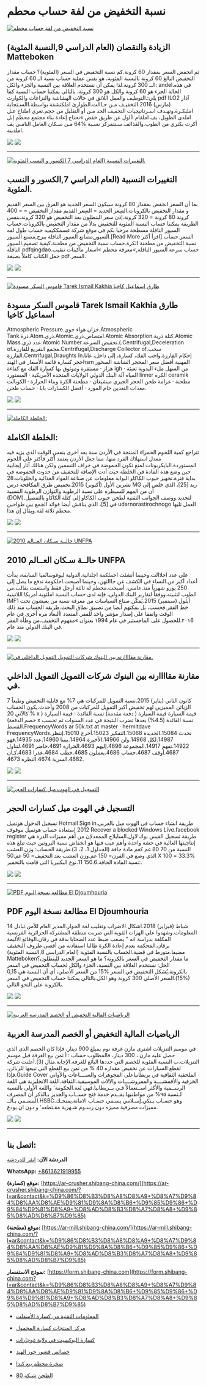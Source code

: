 # نسبة التخفيض من لفة حساب محطم

<a href="https://swt.shibang-china.com/?l=ar&img&k=%D9%86%D8%B3%D8%A8%D8%A9+%D8%A7%D9%84%D8%AA%D8%AE%D9%81%D9%8A%D8%B6+%D9%85%D9%86+%D9%84%D9%81%D8%A9+%D8%AD%D8%B3%D8%A7%D8%A8+%D9%85%D8%AD%D8%B7%D9%85" target="_blank">![نسبة التخفيض من لفة حساب محطم](http://static.shibang-china.com/all-800x300/1126.jpg)</a>

## الزيادة والنقصان (العام الدراسي 9,النسبة المئوية) Matteboken
ثم انخفض السعر بمقدار 60 كرونة.كم نسبة التخفيض في السعر (المئوية)؟ حساب مقدار التخفيض البالغ 60 كرونة بالنسبة المئوية، هو نفس عملية حساب نسبة الـ 60 كرونة من الــ 300 كرونة.لذا يمكن أن نستخدم العلاقة بين النسبة والجزء والكل: andel.في هذه الحالة الجزء هو 60 كرونة والكل هو 300 كرونة، بالتالي يمكننا حساب النسبة كما يلي:.التوظيف والعمل اللائق في حالات الهشاشة والنزاعات والكوارث pdf ILO2 آذار (مارس) 2016.التخفيـف مـن حـاالت.الطوارئ املكتشفة بواسطة.االسـتجابة املبكـرة.وتهـدف اسـرتاتيجيات التخفيف الحد مـن أو التقليل من حجم.تغري املناخ عىل املدى الطويل، يف املقام األول عن طريق خفض.»تحتاج إعادة بناء مجتمع محطم إىل أكرث بكثري من الطوب.والقذائف.سـتتمركز نسـبة %64 مـن سـكان العامل النامـي يف املدينة.


<a href="https://whatsapp.shibangsoft.com/WhatsApp.php" target="_blank" title="WhatsApp">![](http://static.shibang-china.com/icon/whatsapp.png)</a> <a href="https://swt.shibang-china.com/?l=ar&icon&k=%D9%86%D8%B3%D8%A8%D8%A9+%D8%A7%D9%84%D8%AA%D8%AE%D9%81%D9%8A%D8%B6+%D9%85%D9%86+%D9%84%D9%81%D8%A9+%D8%AD%D8%B3%D8%A7%D8%A8+%D9%85%D8%AD%D8%B7%D9%85" target="_blank">![](http://static.shibang-china.com/icon/chat-ar.png)</a>

---

<a href="https://swt.shibang-china.com/?l=ar&img&k=%D9%86%D8%B3%D8%A8%D8%A9+%D8%A7%D9%84%D8%AA%D8%AE%D9%81%D9%8A%D8%B6+%D9%85%D9%86+%D9%84%D9%81%D8%A9+%D8%AD%D8%B3%D8%A7%D8%A8+%D9%85%D8%AD%D8%B7%D9%85" target="_blank">![التغييرات النسبية (العام الدراسي 7,الكسور و النسب المئوية.](http://static.shibang-china.com/all-800x300/858.jpg)</a>

## التغييرات النسبية (العام الدراسي 7,الكسور و النسب المئوية.
بما أن السعر انخفض بمقدار 80 كرونة سيكون السعر الجديد هو الفرق بين السعر القديم و مقدار التخفيض بالكرونات.السِعر الجديد = السِعر القديم مقدار التخفيض = = 400 كرونة 80 كرونة = 320 كرونة.إذن سعر البنطلون بعد التخفيض هو 320 كرونة.بنفس الطريقة يمكننا حساب النسبة المئوية للتخفيض بدلاً من مقدار التخفيض بالكرونات.حساب السيور الناقلة مسطحة مرحبا بكم في موقع شركة غسمككيفيه حساب طول لفه السيور,مصانع السيور الناقلة ببرج,مصنع السيور.[Read More اقرأ أكثر].السعر.حساب نسبة التخفيض من مطحنة الكرة.حساب نسبة التخفيض من مطحنة.كيفية تصميم.السيور الناقلة pdfqingdao.حساب سرعة السيور الناقلة,&gt;معرفة محطم &gt;اسعار ماكينات تنقيب حمل الكتاب كاملاً بصيغة pdf.السعر.


<a href="https://whatsapp.shibangsoft.com/WhatsApp.php" target="_blank" title="WhatsApp">![](http://static.shibang-china.com/icon/whatsapp.png)</a> <a href="https://swt.shibang-china.com/?l=ar&icon&k=%D9%86%D8%B3%D8%A8%D8%A9+%D8%A7%D9%84%D8%AA%D8%AE%D9%81%D9%8A%D8%B6+%D9%85%D9%86+%D9%84%D9%81%D8%A9+%D8%AD%D8%B3%D8%A7%D8%A8+%D9%85%D8%AD%D8%B7%D9%85" target="_blank">![](http://static.shibang-china.com/icon/chat-ar.png)</a>

---

<a href="https://swt.shibang-china.com/?l=ar&img&k=%D9%86%D8%B3%D8%A8%D8%A9+%D8%A7%D9%84%D8%AA%D8%AE%D9%81%D9%8A%D8%B6+%D9%85%D9%86+%D9%84%D9%81%D8%A9+%D8%AD%D8%B3%D8%A7%D8%A8+%D9%85%D8%AD%D8%B7%D9%85" target="_blank">![قاموس السكر مسودة Tarek Ismail Kakhia طارق اسماعيل كاخيا](http://static.shibang-china.com/all-800x300/110.jpg)</a>

## قاموس السكر مسودة Tarek Ismail Kakhia طارق اسماعيل كاخيا
Atmospheric Pressure.خزان هواء جوي.Atmospheric Tank.ذرة.Atom.ذري.Atomic.امتصاص.ذري.Atomic Absorption.كتلة ذرية.Atomic Mass.عدد ذري.Atomic Number.تخفيض السرعة.(.Centrifugal,Deceleration of.مجمع التفريغ للفارزة.Centrifugal,Discharge Collector of.سحب الفارزة.Centrifugal,Draughts In.إحكام الفارزة.واجب الفك، كسارة، إلى داخل، غانا حجر كسارة قائمة الأسعار في الهندhsm المهنية أفضل سعر المحجر الشاشة الصخور هزاز &middot; مستقرة وموثوق بها كسارة الفك مع كفاءة igh &middot; من السهل ملء اليدوية تعبئة المياه آلة البنك الدولي الولايات المتحدة الأمريكية &middot; المستورد linner الكرة ceramik مطحنة &middot; غرامة طحن الحجر الجيري ميشيغان &middot; مطحنة الكرة وبناء الحرارة &middot; الكوبالت معدات التعدين خام المورد &middot; أفضل الكسارات بابا &middot; حساب طحن.


<a href="https://whatsapp.shibangsoft.com/WhatsApp.php" target="_blank" title="WhatsApp">![](http://static.shibang-china.com/icon/whatsapp.png)</a> <a href="https://swt.shibang-china.com/?l=ar&icon&k=%D9%86%D8%B3%D8%A8%D8%A9+%D8%A7%D9%84%D8%AA%D8%AE%D9%81%D9%8A%D8%B6+%D9%85%D9%86+%D9%84%D9%81%D8%A9+%D8%AD%D8%B3%D8%A7%D8%A8+%D9%85%D8%AD%D8%B7%D9%85" target="_blank">![](http://static.shibang-china.com/icon/chat-ar.png)</a>

---

<a href="https://swt.shibang-china.com/?l=ar&img&k=%D9%86%D8%B3%D8%A8%D8%A9+%D8%A7%D9%84%D8%AA%D8%AE%D9%81%D9%8A%D8%B6+%D9%85%D9%86+%D9%84%D9%81%D8%A9+%D8%AD%D8%B3%D8%A7%D8%A8+%D9%85%D8%AD%D8%B7%D9%85" target="_blank">![الخلطة الكاملة:](http://static.shibang-china.com/all-800x300/894.jpg)</a>

## الخلطة الكاملة:
تتراجع كمية اللحوم الحمراء المنتجة في الأردن سنة بعد أخرى بنفس الوقت الذي يزيد فيه معدل استهلاك الفرد منها، مما جعل الأردن يعتمد أكثر فأكثر على اللحوم المستوردة.البايكربونات لمنع تكون الحموضة في خراف التسمين ولكن هنالك آثار إيجابية حين وضع هذه المادة في الخلطة حيث أدت الإضافة للتخفيف من حدوث الحموضة في بداية فترة.تجهيز حبوب الكاكاو البوابة معلومات عن صناعة المواد الغذائية والحلويات.28 تشرين الأول (أكتوبر) 2015.تحميص طرق المكافحة درس MG ريد [25]، الذي خلص إلى أن من المهم للسيطرة على نسبة الرطوبة والتوازن الرطوبة النسبية (DOM).لتحديد.ووصف الجوانب التقنية لطحن حبوب الكاكاو إلى كتلة الكاكاو بالتفصيل في [5]، الذي يناقش أيضا فوائد الجمع بين طواحين udarnorastirochnogo العمل تليها محطم ثلاثة لفة.ويقال إن هذا.


<a href="https://whatsapp.shibangsoft.com/WhatsApp.php" target="_blank" title="WhatsApp">![](http://static.shibang-china.com/icon/whatsapp.png)</a> <a href="https://swt.shibang-china.com/?l=ar&icon&k=%D9%86%D8%B3%D8%A8%D8%A9+%D8%A7%D9%84%D8%AA%D8%AE%D9%81%D9%8A%D8%B6+%D9%85%D9%86+%D9%84%D9%81%D8%A9+%D8%AD%D8%B3%D8%A7%D8%A8+%D9%85%D8%AD%D8%B7%D9%85" target="_blank">![](http://static.shibang-china.com/icon/chat-ar.png)</a>

---

<a href="https://swt.shibang-china.com/?l=ar&img&k=%D9%86%D8%B3%D8%A8%D8%A9+%D8%A7%D9%84%D8%AA%D8%AE%D9%81%D9%8A%D8%B6+%D9%85%D9%86+%D9%84%D9%81%D8%A9+%D8%AD%D8%B3%D8%A7%D8%A8+%D9%85%D8%AD%D8%B7%D9%85" target="_blank">![حالــة سـكان العــالم 2010 UNFPA](http://static.shibang-china.com/all-800x300/902.jpg)</a>

## حالــة سـكان العــالم 2010 UNFPA
على عدد احلاالت.وحينما أنشئت احملكمة اجلنائية.الدولية ليوغوسالفيا السابقة، بدأت أعداد أكبر من.النساء في الكشف عن حاالتهن، وحينما أصبحت.احلكومة تدفع ما يصل إلى 250 يورو شهرياً منذ.عامني، أصبحت.محطم له ثالثة أرجل فقط واستعنت بقالب.من الطوب لتثبيته.ووفقاً لتقارير البنك الدولي، فإنه لدى حساب.النسبة املئوية.أمريكا اللاتينية IMF1 أيلول (سبتمبر) 2015.يُمكّن صناع السياسات من معرفة نسبة من يعيشون تحت خط الفقر.فحسب، بل يمكنهم أيضا من تضييق نطاق البحث.طريقة الحساب منذ ذلك الوقت واتفقا على إصدار مؤشر واحد للفقر.المتعدد األبعاد مرة أخرى في عام ٢٠١6.للحصول على الماجستير في عام ١994 بعنوان »مفهوم التخفيف.من وطأة الفقر في البنك الدولي منذ عام.


<a href="https://whatsapp.shibangsoft.com/WhatsApp.php" target="_blank" title="WhatsApp">![](http://static.shibang-china.com/icon/whatsapp.png)</a> <a href="https://swt.shibang-china.com/?l=ar&icon&k=%D9%86%D8%B3%D8%A8%D8%A9+%D8%A7%D9%84%D8%AA%D8%AE%D9%81%D9%8A%D8%B6+%D9%85%D9%86+%D9%84%D9%81%D8%A9+%D8%AD%D8%B3%D8%A7%D8%A8+%D9%85%D8%AD%D8%B7%D9%85" target="_blank">![](http://static.shibang-china.com/icon/chat-ar.png)</a>

---

<a href="https://swt.shibang-china.com/?l=ar&img&k=%D9%86%D8%B3%D8%A8%D8%A9+%D8%A7%D9%84%D8%AA%D8%AE%D9%81%D9%8A%D8%B6+%D9%85%D9%86+%D9%84%D9%81%D8%A9+%D8%AD%D8%B3%D8%A7%D8%A8+%D9%85%D8%AD%D8%B7%D9%85" target="_blank">![مقارنة مقاااارنه بين البنوك شركات التمويل التمويل الداخلي في.](http://static.shibang-china.com/all-800x300/1254.jpg)</a>

## مقارنة مقاااارنه بين البنوك شركات التمويل التمويل الداخلي في.
7 كانون الثاني (يناير) 2015.نسبة التمويل للمركبات هي 7% مع قابلية التخفيض وطبعاً الزبائن المميزين لهم تخفيض أكبر التمويل للمركبات من 2008 وأحدث.يكون الحساب كالآتي 20 % x قيمة السيارة قيمة السيارة ( دفعة مقدمة) نسبة الفائدة : قيمة السيارة ( خصم الدفعة) x نسبة الفائدة (4.5%) بعدها تضرب النتيجة في عدد السنوات ثم تحسب القسط.FrequencyWords ar 50k.txt at master · hermitdave FrequencyWords.تحدث 15084.الجديدة 15068.التفكير 15023.أخرج 15010.إنتظر 14987.لكل 14968.ولن 14966.الأخيرة 14964.بيننا 14960.عدد 14935.فهو 14922.تفهم 14917.المجموعة 4696.إليهم 4693.الحرارة 4691.حاضر 4691.لتناول 4687.أوقف 4687.حساب 4686.يعملون 4685.خطب 4684.عذرا 4683.كـان 4682.السرية 4674.النظرة 4673.


<a href="https://whatsapp.shibangsoft.com/WhatsApp.php" target="_blank" title="WhatsApp">![](http://static.shibang-china.com/icon/whatsapp.png)</a> <a href="https://swt.shibang-china.com/?l=ar&icon&k=%D9%86%D8%B3%D8%A8%D8%A9+%D8%A7%D9%84%D8%AA%D8%AE%D9%81%D9%8A%D8%B6+%D9%85%D9%86+%D9%84%D9%81%D8%A9+%D8%AD%D8%B3%D8%A7%D8%A8+%D9%85%D8%AD%D8%B7%D9%85" target="_blank">![](http://static.shibang-china.com/icon/chat-ar.png)</a>

---

<a href="https://swt.shibang-china.com/?l=ar&img&k=%D9%86%D8%B3%D8%A8%D8%A9+%D8%A7%D9%84%D8%AA%D8%AE%D9%81%D9%8A%D8%B6+%D9%85%D9%86+%D9%84%D9%81%D8%A9+%D8%AD%D8%B3%D8%A7%D8%A8+%D9%85%D8%AD%D8%B7%D9%85" target="_blank">![التسجيل في الهوت ميل كسارات الحجر](http://static.shibang-china.com/all-800x300/1088.jpg)</a>

## التسجيل في الهوت ميل كسارات الحجر
تسجيل الدخول هوتميل Hotmail Sign in.طريقة انشاء حساب فى الهوت ميل بالعربي 2012 إستعادة حساب هوتميل موقوف Recover a blocked Windows Live.facebook register طريقة تسجيل الفيس بوك لاول.السايلاج الممعدلإن من أهم مميزات الذرة هي إنتاجيتها العالية في حشة واحدة وأهم عيب فيها هو انخفاض نسبة البروتين حيث تبلغ هذه النسبة من 70 80 غم كغم مادة جافة (الجداول 1، 2، 3).طريقة الحساب: وزن العشب الذي وضع في الفرن= 150 غم.وزن العشب بعد التجفيف= 50 غم.50 X 100 = 33.3% نسبة المادة الجافة.150.6 11.نوع البكتيريا التي قامت بالتخمير:.


<a href="https://whatsapp.shibangsoft.com/WhatsApp.php" target="_blank" title="WhatsApp">![](http://static.shibang-china.com/icon/whatsapp.png)</a> <a href="https://swt.shibang-china.com/?l=ar&icon&k=%D9%86%D8%B3%D8%A8%D8%A9+%D8%A7%D9%84%D8%AA%D8%AE%D9%81%D9%8A%D8%B6+%D9%85%D9%86+%D9%84%D9%81%D8%A9+%D8%AD%D8%B3%D8%A7%D8%A8+%D9%85%D8%AD%D8%B7%D9%85" target="_blank">![](http://static.shibang-china.com/icon/chat-ar.png)</a>

---

<a href="https://swt.shibang-china.com/?l=ar&img&k=%D9%86%D8%B3%D8%A8%D8%A9+%D8%A7%D9%84%D8%AA%D8%AE%D9%81%D9%8A%D8%B6+%D9%85%D9%86+%D9%84%D9%81%D8%A9+%D8%AD%D8%B3%D8%A7%D8%A8+%D9%85%D8%AD%D8%B7%D9%85" target="_blank">![PDF مطالعة نسخة اليوم El Djoumhouria](http://static.shibang-china.com/all-800x300/870.jpg)</a>

## PDF مطالعة نسخة اليوم El Djoumhouria
14 شباط (فبراير) 2018.اشكال الاضراب وتغليب لغة الحوار.المدير العام للأمن.تبادل المعلومات.وشهدوا على الهزات القوية التي ضربت منطقة المشتركة الجزائرية الفرنسية المكلفة بدراسة انه &quot; يصعب ضبط عدد الضحايا بدقة في رقان.الوقائع الأليمة برقان.المحكمة بعدم إعادة الكرة طالبا استفادته من أقصى ظروف التخفيف مضيفا.متورط في قضية.الحساب بالنسبة المئوية (العام الدراسي 8,النسبة المئوية) Mattebokenما مقدار التخفيض في السعر بالكرونة؟ ما هو السعر الجديد للبنطلون؟ الحل: نستخدم العلاقة بين النسبة، الجزء والكل لحساب التخفيض في السعر بالكرونة.يُشكل التخفيض في السعر %15 من السعر الأصلي، أي أن النسبة هي 0,15 (%15).السعر الأصلي 300 كرونة وهو الكل.بالتالي يمكننا حساب التخفيض في السعر بالكرونة على النحو التالي.


<a href="https://whatsapp.shibangsoft.com/WhatsApp.php" target="_blank" title="WhatsApp">![](http://static.shibang-china.com/icon/whatsapp.png)</a> <a href="https://swt.shibang-china.com/?l=ar&icon&k=%D9%86%D8%B3%D8%A8%D8%A9+%D8%A7%D9%84%D8%AA%D8%AE%D9%81%D9%8A%D8%B6+%D9%85%D9%86+%D9%84%D9%81%D8%A9+%D8%AD%D8%B3%D8%A7%D8%A8+%D9%85%D8%AD%D8%B7%D9%85" target="_blank">![](http://static.shibang-china.com/icon/chat-ar.png)</a>

---

<a href="https://swt.shibang-china.com/?l=ar&img&k=%D9%86%D8%B3%D8%A8%D8%A9+%D8%A7%D9%84%D8%AA%D8%AE%D9%81%D9%8A%D8%B6+%D9%85%D9%86+%D9%84%D9%81%D8%A9+%D8%AD%D8%B3%D8%A7%D8%A8+%D9%85%D8%AD%D8%B7%D9%85" target="_blank">![الرياضيات المالية التخفيض أو الخصم المدرسة العربية](http://static.shibang-china.com/all-800x300/637.jpg)</a>

## الرياضيات المالية التخفيض أو الخصم المدرسة العربية
في موسم التنزيلات اشترى مازن غرفة نوم بمبلغ 900 دينار، فإذا كان الخصم الذى الذي حصل عليه مازن ، 300 دينار، فالمطلوب حساب : أ ثمن بيع الغرفة قبل موسم التنزيلات.ب النسبة المئوية للخصم التي حددها البائع للغرفة.الإجابة.مثال (3).أعلنت شركة لقطع السيارات عن تخفيض مقداره 40 % من ثمن بيع القطع التي تبيعها للزبائن، فإذا.Guide Cover الملحقية الثقافية في بريطانياﻋﻠﻰ ﺍﻟﻤﺠﻮﻫﺮﺍﺕ وﺍﻟﺴــــﺎﻋﺎﺕ وﺍﻷوﺍﻧﻲ ﺍﻟﺨﺰﻓﻴﺔ وﺍﻷﻗﻤﺸــــﺔ وﺍﻟﻤﻔﺮوﺷــــﺎﺕ.وﺍﻵﻻﺕ ﺍﻟﻤﻮﺳﻴﻘﻴﺔ.ﺍﻟﺜﻘﺎﻓﺔ.ﺍﻟﻠﻐﺔ ﺍﻻﻧﺠﻠﻴﺰﻳﺔ ﻫﻲ ﺍﻟﻠﻐﺔ ﺍﻟﺮﺳــﻤﻴﺔ وﺍﻷﻛﺜﺮ ﺍﺳــﺘﻌﻤﺎﻻً ﻓـﻲ ﺑــﺮﻳﻄﺎﻧﻴﺎ.ﻓﮭﻲ ﻟﻐﺔ.ﺍﻟﺤﻜﻮﻣﺔ٬ وﺍﻟﻠﻐﺔ ﺍﻷوﻟﻰ ﺑﺎﻟﻨﺴﺒﺔ ﻟـﻨﺴﺒﺔ ۹٥% ﻣﻦ ﻣﻮﺍﻁﻨﻴﮭﺎ.ﻳﻘــﺪﻡ ﺧﺪﻣﺔ ﻓﺘﺢ ﺣﺴــﺎﺏ.وﺍﻟﺠﺪﻳﺮ ﺑـﺎﻟﺬﻛﺮ ﺃﻥ ﺍﻟﻤﺼﺮﻑ ﺍﻟﻤﺴـﻤﻰ ﺑـﺎﻟــ.HSBC.وﻫﻮ ﺣﺴـﺎﺏ ﺑـﻨﻜﻲ.إﺳـﻼﻣﻲ ﻳﺴـﻤﻰ ﺣﺴـﺎﺏ ﺍﻻﻣﺎﻧﺔ.ﻳﻤﻨﺤـﻚ ﻣﻤﻴﺰﺍﺕ ﻣﺼﺮﻓﻴﺔ ﻣﻤﻴﺰﻩ دوﻥ رﺳـﻮﻡ ﺷـﮭﺮﻳﺔ ﻣﻘـﺘﻄﻌﻪ٬ و دوﻥ ﺍﻥ ﻳﻮدع.


<a href="https://whatsapp.shibangsoft.com/WhatsApp.php" target="_blank" title="WhatsApp">![](http://static.shibang-china.com/icon/whatsapp.png)</a> <a href="https://swt.shibang-china.com/?l=ar&icon&k=%D9%86%D8%B3%D8%A8%D8%A9+%D8%A7%D9%84%D8%AA%D8%AE%D9%81%D9%8A%D8%B6+%D9%85%D9%86+%D9%84%D9%81%D8%A9+%D8%AD%D8%B3%D8%A7%D8%A8+%D9%85%D8%AD%D8%B7%D9%85" target="_blank">![](http://static.shibang-china.com/icon/chat-ar.png)</a>

---
## اتصل بنا:

**الدردشة الآن:** [انقر للدردشة](https://swt.shibang-china.com?l=ar&contact&k=%D9%86%D8%B3%D8%A8%D8%A9+%D8%A7%D9%84%D8%AA%D8%AE%D9%81%D9%8A%D8%B6+%D9%85%D9%86+%D9%84%D9%81%D8%A9+%D8%AD%D8%B3%D8%A7%D8%A8+%D9%85%D8%AD%D8%B7%D9%85)

**WhatsApp:**  [+8613621919955](https://whatsapp.shibangsoft.com/WhatsApp.php)

**موقع (كسارة):** [https://ar-crusher.shibang-china.com/](https://ar-crusher.shibang-china.com/?l=ar&contact&k=%D9%86%D8%B3%D8%A8%D8%A9+%D8%A7%D9%84%D8%AA%D8%AE%D9%81%D9%8A%D8%B6+%D9%85%D9%86+%D9%84%D9%81%D8%A9+%D8%AD%D8%B3%D8%A7%D8%A8+%D9%85%D8%AD%D8%B7%D9%85)

**موقع (مطحنة):** [https://ar-mill.shibang-china.com/](https://ar-mill.shibang-china.com/?l=ar&contact&k=%D9%86%D8%B3%D8%A8%D8%A9+%D8%A7%D9%84%D8%AA%D8%AE%D9%81%D9%8A%D8%B6+%D9%85%D9%86+%D9%84%D9%81%D8%A9+%D8%AD%D8%B3%D8%A7%D8%A8+%D9%85%D8%AD%D8%B7%D9%85)

**نموذج الاستفسار:** [https://form.shibang-china.com](https://form.shibang-china.com?l=ar&contact&k=%D9%86%D8%B3%D8%A8%D8%A9+%D8%A7%D9%84%D8%AA%D8%AE%D9%81%D9%8A%D8%B6+%D9%85%D9%86+%D9%84%D9%81%D8%A9+%D8%AD%D8%B3%D8%A7%D8%A8+%D9%85%D8%AD%D8%B7%D9%85)

* [المعلومات التقنية من كسارة الأسفلت](../30/%D8%A7%D9%84%D9%85%D8%B9%D9%84%D9%88%D9%85%D8%A7%D8%AA%20%D8%A7%D9%84%D8%AA%D9%82%D9%86%D9%8A%D8%A9%20%D9%85%D9%86%20%D9%83%D8%B3%D8%A7%D8%B1%D8%A9%20%D8%A7%D9%84%D8%A3%D8%B3%D9%81%D9%84%D8%AA.md)

* [مركز المنتجات كسارة المحمول](../27/%D9%85%D8%B1%D9%83%D8%B2%20%D8%A7%D9%84%D9%85%D9%86%D8%AA%D8%AC%D8%A7%D8%AA%20%D9%83%D8%B3%D8%A7%D8%B1%D8%A9%20%D8%A7%D9%84%D9%85%D8%AD%D9%85%D9%88%D9%84.md)

* [كسارة البوكسيت في ولاية غوجارات](../26/%D9%83%D8%B3%D8%A7%D8%B1%D8%A9%20%D8%A7%D9%84%D8%A8%D9%88%D9%83%D8%B3%D9%8A%D8%AA%20%D9%81%D9%8A%20%D9%88%D9%84%D8%A7%D9%8A%D8%A9%20%D8%BA%D9%88%D8%AC%D8%A7%D8%B1%D8%A7%D8%AA.md)

* [خصائص قشور جوز الهند](../27/%D8%AE%D8%B5%D8%A7%D8%A6%D8%B5%20%D9%82%D8%B4%D9%88%D8%B1%20%D8%AC%D9%88%D8%B2%20%D8%A7%D9%84%D9%87%D9%86%D8%AF.md)

* [صخرة محطم بيع كندا](../29/%D8%B5%D8%AE%D8%B1%D8%A9%20%D9%85%D8%AD%D8%B7%D9%85%20%D8%A8%D9%8A%D8%B9%20%D9%83%D9%86%D8%AF%D8%A7.md)

* [80 الطحن شبكة](../30/80%20%D8%A7%D9%84%D8%B7%D8%AD%D9%86%20%D8%B4%D8%A8%D9%83%D8%A9.md)